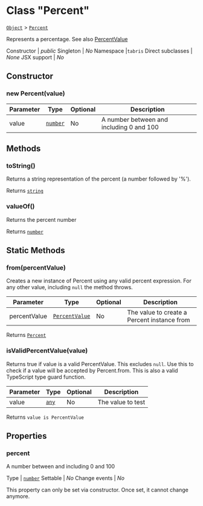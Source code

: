 ---
---
# Class "Percent"

<span style="white-space:nowrap;">[`Object`](https://developer.mozilla.org/en-US/docs/Web/JavaScript/Reference/Global_Objects/Object)</span> > <span style="white-space:nowrap;">[`Percent`](Percent.md)</span>

Represents a percentage. See also [PercentValue](../types.html#percentvalue)


Constructor | *public*
Singleton | *No*
Namespace |`tabris`
Direct subclasses | *None*
JSX support | *No*


## Constructor

### new Percent(value)

Parameter|Type|Optional|Description
-|-|-|-
value | <span style="white-space:nowrap;">[`number`](https://developer.mozilla.org/en-US/docs/Web/JavaScript/Data_structures#Number_type)</span> | No | A number between and including 0 and 100

## Methods

### toString()



Returns a string representation of the percent (a number followed by '%').

Returns <span style="white-space:nowrap;">[`string`](https://developer.mozilla.org/en-US/docs/Web/JavaScript/Data_structures#String_type)</span>

### valueOf()



Returns the percent number

Returns <span style="white-space:nowrap;">[`number`](https://developer.mozilla.org/en-US/docs/Web/JavaScript/Data_structures#Number_type)</span>

## Static Methods

### from(percentValue)



Creates a new instance of Percent using any valid percent expression. For any other value, including `null` the method throws.


Parameter|Type|Optional|Description
-|-|-|-
percentValue | <span style="white-space:nowrap;">[`PercentValue`](../types.md#percentvalue)</span> | No | The value to create a Percent instance from


Returns <span style="white-space:nowrap;">[`Percent`](Percent.md)</span>

### isValidPercentValue(value)



Returns true if value is a valid PercentValue. This excludes `null`. Use this to check if a value will be accepted by Percent.from. This is also a valid TypeScript type guard function.


Parameter|Type|Optional|Description
-|-|-|-
value | <span style="white-space:nowrap;">[`any`](https://www.typescriptlang.org/docs/handbook/basic-types.html#any)</span> | No | The value to test


Returns <span style="white-space:nowrap;">`value is PercentValue`</span>


## Properties

### percent


A number between and including 0 and 100

Type | <span style="white-space:nowrap;">[`number`](https://developer.mozilla.org/en-US/docs/Web/JavaScript/Data_structures#Number_type)</span>
Settable | *No*
Change events | *No*




This property can only be set via constructor. Once set, it cannot change anymore.



